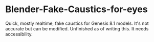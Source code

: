 # Blender-Fake-Caustics-for-eyes
Quick, mostly realtime, fake caustics for Genesis 8.1 models. It's not accurate but can be modified. Unfinished as of writing this. It needs accessibility.
